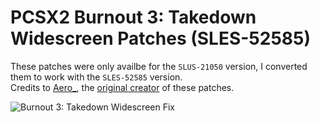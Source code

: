 # PCSX2 Burnout 3: Takedown Widescreen Patches (SLES-52585)

These patches were only availbe for the `SLUS-21050` version, I converted them to work with the `SLES-52585` version.\
Credits to [Aero_](https://github.com/AeroWidescreen), the [original creator](https://github.com/AeroWidescreen/PCSX2-Cheats/blob/main/Burnout%203%20Takedown/SLUS-21050/Widescreen%20Fix/BEBF8793_widescreen.pnach) of these patches.

![Burnout 3: Takedown Widescreen Fix](https://github.com/user-attachments/assets/4d9d5aaa-2f97-4364-b5d2-176d61b30c1b)
